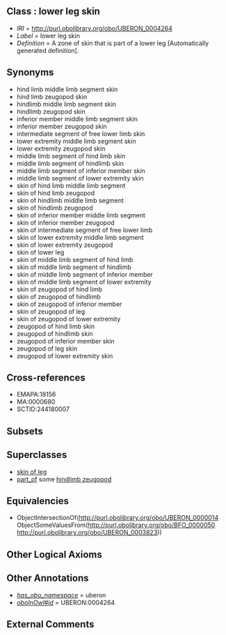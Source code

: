 
## Class : lower leg skin

 * *IRI* = http://purl.obolibrary.org/obo/UBERON_0004264
 * *Label* = lower leg skin
 * *Definition* = A zone of skin that is part of a lower leg [Automatically generated definition].

## Synonyms

 * hind limb middle limb segment skin
 * hind limb zeugopod skin
 * hindlimb middle limb segment skin
 * hindlimb zeugopod skin
 * inferior member middle limb segment skin
 * inferior member zeugopod skin
 * intermediate segment of free lower limb skin
 * lower extremity middle limb segment skin
 * lower extremity zeugopod skin
 * middle limb segment of hind limb skin
 * middle limb segment of hindlimb skin
 * middle limb segment of inferior member skin
 * middle limb segment of lower extremity skin
 * skin of hind limb middle limb segment
 * skin of hind limb zeugopod
 * skin of hindlimb middle limb segment
 * skin of hindlimb zeugopod
 * skin of inferior member middle limb segment
 * skin of inferior member zeugopod
 * skin of intermediate segment of free lower limb
 * skin of lower extremity middle limb segment
 * skin of lower extremity zeugopod
 * skin of lower leg
 * skin of middle limb segment of hind limb
 * skin of middle limb segment of hindlimb
 * skin of middle limb segment of inferior member
 * skin of middle limb segment of lower extremity
 * skin of zeugopod of hind limb
 * skin of zeugopod of hindlimb
 * skin of zeugopod of inferior member
 * skin of zeugopod of leg
 * skin of zeugopod of lower extremity
 * zeugopod of hind limb skin
 * zeugopod of hindlimb skin
 * zeugopod of inferior member skin
 * zeugopod of leg skin
 * zeugopod of lower extremity skin

## Cross-references

 * EMAPA:18156
 * MA:0000680
 * SCTID:244180007

## Subsets


## Superclasses

 * [skin of leg](../../UBERON/11/UBERON_0001511.md)
 * [part_of](../../BFO/50/BFO_0000050.md) some [hindlimb zeugopod](../../UBERON/23/UBERON_0003823.md)

## Equivalencies

 * ObjectIntersectionOf(<http://purl.obolibrary.org/obo/UBERON_0000014> ObjectSomeValuesFrom(<http://purl.obolibrary.org/obo/BFO_0000050> <http://purl.obolibrary.org/obo/UBERON_0003823>))

## Other Logical Axioms


## Other Annotations

 * *[has_obo_namespace](../../ce/oboInOwl#hasOBONamespace.md)* = uberon
 * *[oboInOwl#id](../../id/oboInOwl#id.md)* = UBERON:0004264

## External Comments

